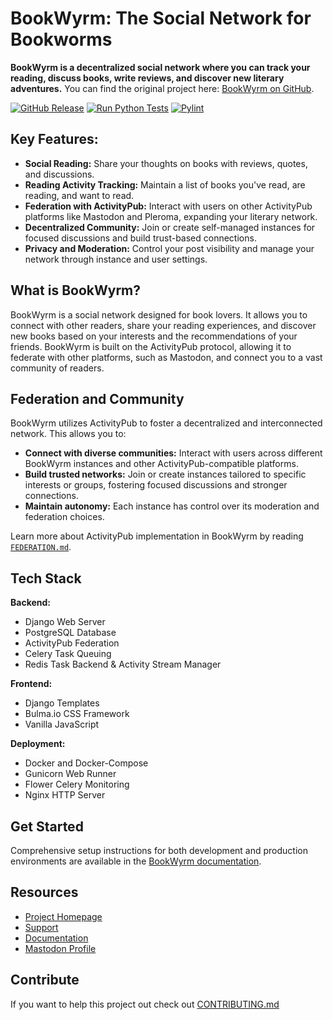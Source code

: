 # BookWyrm: The Social Network for Bookworms

**BookWyrm is a decentralized social network where you can track your reading, discuss books, write reviews, and discover new literary adventures.** You can find the original project here: [BookWyrm on GitHub](https://github.com/bookwyrm-social/bookwyrm).

[![GitHub Release](https://img.shields.io/github/release/bookwyrm-social/bookwyrm.svg?colorB=58839b)](https://github.com/bookwyrm-social/bookwyrm/releases)
[![Run Python Tests](https://github.com/bookwyrm-social/bookwyrm/actions/workflows/django-tests.yml/badge.svg)](https://github.com/bookwyrm-social/bookwyrm/actions/workflows/django-tests.yml)
[![Pylint](https://github.com/bookwyrm-social/bookwyrm/actions/workflows/pylint.yml/badge.svg)](https://github.com/bookwyrm-social/bookwyrm/actions/workflows/pylint.yml)

## Key Features:

*   **Social Reading:** Share your thoughts on books with reviews, quotes, and discussions.
*   **Reading Activity Tracking:** Maintain a list of books you've read, are reading, and want to read.
*   **Federation with ActivityPub:** Interact with users on other ActivityPub platforms like Mastodon and Pleroma, expanding your literary network.
*   **Decentralized Community:** Join or create self-managed instances for focused discussions and build trust-based connections.
*   **Privacy and Moderation:** Control your post visibility and manage your network through instance and user settings.

## What is BookWyrm?

BookWyrm is a social network designed for book lovers. It allows you to connect with other readers, share your reading experiences, and discover new books based on your interests and the recommendations of your friends. BookWyrm is built on the ActivityPub protocol, allowing it to federate with other platforms, such as Mastodon, and connect you to a vast community of readers.

## Federation and Community

BookWyrm utilizes ActivityPub to foster a decentralized and interconnected network. This allows you to:

*   **Connect with diverse communities:** Interact with users across different BookWyrm instances and other ActivityPub-compatible platforms.
*   **Build trusted networks:** Join or create instances tailored to specific interests or groups, fostering focused discussions and stronger connections.
*   **Maintain autonomy:** Each instance has control over its moderation and federation choices.

Learn more about ActivityPub implementation in BookWyrm by reading [`FEDERATION.md`](https://github.com/bookwyrm-social/bookwyrm/blob/main/FEDERATION.md).

## Tech Stack

**Backend:**

*   Django Web Server
*   PostgreSQL Database
*   ActivityPub Federation
*   Celery Task Queuing
*   Redis Task Backend & Activity Stream Manager

**Frontend:**

*   Django Templates
*   Bulma.io CSS Framework
*   Vanilla JavaScript

**Deployment:**

*   Docker and Docker-Compose
*   Gunicorn Web Runner
*   Flower Celery Monitoring
*   Nginx HTTP Server

## Get Started

Comprehensive setup instructions for both development and production environments are available in the [BookWyrm documentation](https://docs.joinbookwyrm.com/).

## Resources

*   [Project Homepage](https://joinbookwyrm.com/)
*   [Support](https://patreon.com/bookwyrm)
*   [Documentation](https://docs.joinbookwyrm.com/)
*   [Mastodon Profile](https://tech.lgbt/@bookwyrm)

## Contribute

If you want to help this project out check out [CONTRIBUTING.md](https://github.com/bookwyrm-social/bookwyrm/blob/main/CONTRIBUTING.md)